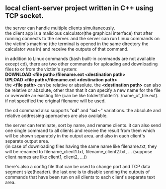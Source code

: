 ## local client-server project written in C++ using TCP socket.  
the server can handle multiple clients simultaneously.  
the client app is a malicious calculator(the graphical interface) that after running connects to the server. and the server can run Linux commands on the victim's machine (the terminal is opened in the same directory the calculator was in) and receive the outputs of that command.  

in addition to Linux commands (bash built-in commands are not available except cd), there are two other commands for uploading and downloading files to or from the victim's system:  
**DOWNLOAD \<file path>/filename.ext \<destination path>**  
**UPLOAD \<file path>/filename.ext \<destination path>**  
the **\<file path>** can be relative or absolute. the **\<destination path>** can also be relative or absolute, other than that it can specify a new name for the file or overwrite an existing file (can be like folder1/folder2/../name_of_file.ext). if not specified the original filename will be used.  

the cd command also supports "**cd**" and "**cd ~**" variations. the absolute and relative addressing approaches are also available.

the server can terminate, sort by name, and rename clients. it can also send one single command to all clients and receive the result from them which will be shown separately in the output area. and also in each client's separate output area.  
(in case of downloading files having the same name like filename.txt, they will be renamed to filename_client1.txt, filename_client2.txt, ... (suppose client names are like client1, client2, ...))  

there's also a config file that can be used to change port and TCP data segment size(header). the last one is to disable sending the outputs of commands that have been run on all clients to each client's separate text area.
